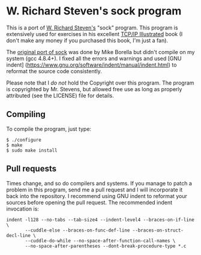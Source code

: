 # W. Richard Steven's sock program

This is a port of [W. Richard Steven's](https://www.wikiwand.com/en/W._Richard_Stevens)
"sock" program. This program is extensively used for exercises in his excellent
[TCP/IP Illustrated](https://www.amazon.com/TCP-Illustrated-Protocols-Addison-Wesley-Professional/dp/0321336313)
book (I don't make any money if you purchased this book, I'm just a fan).

The [original port of sock](http://ttcplinux.sourceforge.net/tools/tools.html)
was done by Mike Borella but didn't compile on my system (gcc 4.8.4+). I
fixed all the errors and warnings and used [GNU indent] (https://www.gnu.org/software/indent/manual/indent.html)
to reformat the source code consistently.

Please note that I *do not* hold the Copyright over this program. The program is copyrighted by Mr. Stevens, but
allowed free use as long as properly attributed (see the LICENSE) file for details.

## Compiling

To compile the program, just type:

```
$ ./configure
$ make
$ sudo make install
```

## Pull requests

Times change, and so do compilers and systems. If you manage to patch a problem
in this program, send me a pull request and I will incorporate it back into the
repository. I recommend using GNU indent to reformat your sources before
opening the pull request. The recommended indent invocation is:

```
indent -l128 --no-tabs --tab-size4 --indent-level4 --braces-on-if-line \
       --cuddle-else --braces-on-func-def-line --braces-on-struct-decl-line \
       --cuddle-do-while --no-space-after-function-call-names \ 
       --no-space-after-parentheses --dont-break-procedure-type *.c
```

